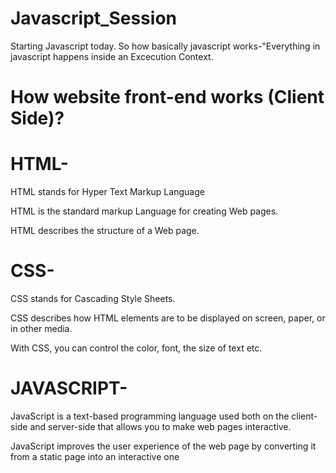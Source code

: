 # Javascript_Session
 Starting Javascript today. So how basically javascript works-"Everything in javascript happens inside an Excecution Context.

 # How website front-end works (Client Side)?

# HTML- 
 
HTML stands for Hyper Text Markup Language  

HTML is the standard markup Language for creating Web pages.

HTML describes the structure of a Web page.

# CSS-

CSS stands for Cascading Style Sheets.

CSS describes how HTML elements are to be displayed on screen, paper, or in other media.

With CSS, you can control the color, font, the size of text etc.


# JAVASCRIPT-

JavaScript is a text-based programming language used both on the client-side and server-side that allows you to make web pages interactive.

JavaScript improves the user experience of the web page by converting it from a static page into an interactive one

